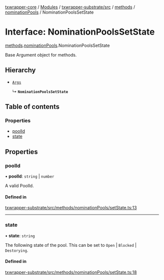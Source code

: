 [txwrapper-core](../README.md) / [Modules](../modules.md) / [txwrapper-substrate/src](../modules/txwrapper_substrate_src.md) / [methods](../modules/txwrapper_substrate_src.methods.md) / [nominationPools](../modules/txwrapper_substrate_src.methods.nominationPools.md) / NominationPoolsSetState

# Interface: NominationPoolsSetState

[methods](../modules/txwrapper_substrate_src.methods.md).[nominationPools](../modules/txwrapper_substrate_src.methods.nominationPools.md).NominationPoolsSetState

Base Argument object for methods.

## Hierarchy

- [`Args`](../modules/txwrapper_core_src.md#args)

  ↳ **`NominationPoolsSetState`**

## Table of contents

### Properties

- [poolId](txwrapper_substrate_src.methods.nominationPools.NominationPoolsSetState.md#poolid)
- [state](txwrapper_substrate_src.methods.nominationPools.NominationPoolsSetState.md#state)

## Properties

### poolId

• **poolId**: `string` \| `number`

A valid PoolId.

#### Defined in

[txwrapper-substrate/src/methods/nominationPools/setState.ts:13](https://github.com/paritytech/txwrapper-core/blob/a09c1f6/packages/txwrapper-substrate/src/methods/nominationPools/setState.ts#L13)

___

### state

• **state**: `string`

The following state of the pool.
This can be set to `Open` | `Blocked` | `Destorying`.

#### Defined in

[txwrapper-substrate/src/methods/nominationPools/setState.ts:18](https://github.com/paritytech/txwrapper-core/blob/a09c1f6/packages/txwrapper-substrate/src/methods/nominationPools/setState.ts#L18)
